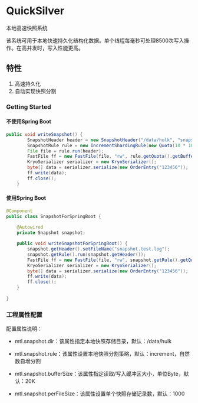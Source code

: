 # QuickSilver
本地高速快照系统

该系统可用于本地快速持久化结构化数据。单个线程每毫秒可处理8500次写入操作。在高并发时，写入性能更高。

## 特性

1. 高速持久化
2. 自动实现快照分割

### Getting Started

#### 不使用Spring Boot
```java
public void writeSnapshot() {
        SnapshotHeader header = new SnapshotHeader("/data/hulk", "snapshot.test.log");
        SnapshotRule rule = new IncrementShardingRule(new Quota(10 * 1024, 1000));
        File file = rule.run(header);
        FastFile ff = new FastFile(file, "rw", rule.getQuota().getBufferSize());
        KryoSerializer serializer = new KryoSerializer();
        byte[] data = serializer.serialize(new OrderEntry("123456"));
        ff.write(data);
        ff.close();
    }
```

#### 使用Spring Boot
```java
@Component
public class SnapshotForSpringBoot {
    
    @Autowired
    private Snapshot snapshot;

    public void writeSnapshotForSpringBoot() {
        snapshot.getHeader().setFileName("snapshot.test.log");
        snapshot.getRule().run(snapshot.getHeader());
        FastFile ff = new FastFile(file, "rw", snapshot.getRule().getQuota().getBufferSize());
        KryoSerializer serializer = new KryoSerializer();
        byte[] data = serializer.serialize(new OrderEntry("123456"));
        ff.write(data);
        ff.close();
    }
    
}
```

### 工程属性配置

配置属性说明：

* mtl.snapshot.dir：该属性指定本地快照存储目录，默认：/data/hulk

* mtl.snapshot.rule：该属性设置本地快照分割策略，默认：increment，自然数自增分割

* mtl.snapshot.bufferSize：该属性指定读取/写入缓冲区大小，单位Byte，默认：20K

* mtl.snapshot.perFileSize：该属性设置单个快照存储记录数，默认：1000


